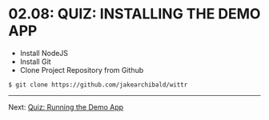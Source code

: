 # 02.08: QUIZ: INSTALLING THE DEMO APP

  - Install NodeJS
  - Install Git
  - Clone Project Repository from Github

```shell
$ git clone https://github.com/jakearchibald/wittr
```

- - -

Next: [Quiz: Running the Demo App](./09-quiz-running-demo-app.md)
